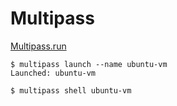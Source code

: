 # Multipass

[Multipass.run](https://multipass.run)


```
$ multipass launch --name ubuntu-vm
Launched: ubuntu-vm  
```

```
$ multipass shell ubuntu-vm                                
```

